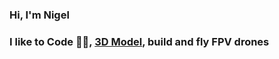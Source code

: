 ### Hi, I'm Nigel
### I like to Code 👨‍💻, [3D Model](https://www.artstation.com/nigelmunro), build and fly FPV drones
 

<!--
**munro98/munro98** is a ✨ _special_ ✨ repository because its `README.md` (this file) appears on your GitHub profile.

Here are some ideas to get you started: 

- 🔭 I’m currently working on ...
- 🌱 I’m currently learning ... 
- 👯 I’m looking to collaborate on ...
- 🤔 I’m looking for help with ...
- 💬 Ask me about ...
- 📫 How to reach me: ...
- 😄 Pronouns: ...
- ⚡ Fun fact: ...
-->
